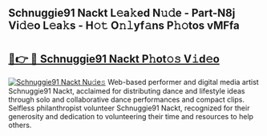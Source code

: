 ## Schnuggie91 Nackt L𝚎a𝚔ed N𝚞𝚍e - Part-N8j Vi𝚍𝚎o L𝚎a𝚔s - H𝚘𝚝 O𝚗𝚕yf𝚊ns P𝚑𝚘tos vMFfa

# <h2><a href="http://kf7kbl.oniu.top/?m=Schnuggie91+Nackt">🔗👉 🔴 Schnuggie91 Nackt P𝚑ot𝚘𝚜 V𝚒d𝚎o</a></h2>

[![Schnuggie91 Nackt Nu𝚍e𝚜](https://i.imgur.com/0qMVB7G.gif)](http://kf7kbl.oniu.top/?m=Schnuggie91+Nackt)
Web-based performer and digital media artist Schnuggie91 Nackt, acclaimed for distributing dance and lifestyle ideas through solo and collaborative dance performances and compact clips. Selfless philanthropist volunteer Schnuggie91 Nackt, recognized for their generosity and dedication to volunteering their time and resources to help others.  
